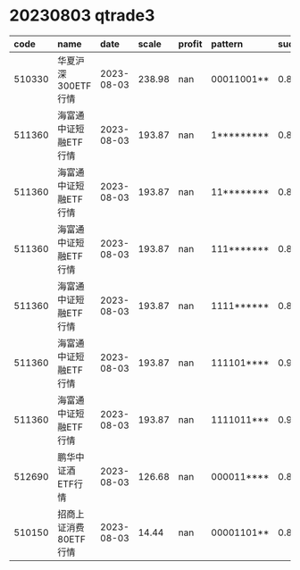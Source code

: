 
# 20230803 qtrade3
 | code | name | date | scale | profit | pattern | success_rate | success_cnt | fund_cnt | 
 | :----- | :----- | :----- | :----- | :----- | :----- | :----- | :----- | :----- | 
 | 510330 | 华夏沪深300ETF行情 | 2023-08-03 | 238.98 | nan | 00011001** | 0.8666666666666667 | 13 | 15 | 
 | 511360 | 海富通中证短融ETF行情 | 2023-08-03 | 193.87 | nan | 1********* | 0.8928571428571429 | 475 | 532 | 
 | 511360 | 海富通中证短融ETF行情 | 2023-08-03 | 193.87 | nan | 11******** | 0.8896713615023474 | 379 | 426 | 
 | 511360 | 海富通中证短融ETF行情 | 2023-08-03 | 193.87 | nan | 111******* | 0.8815028901734104 | 305 | 346 | 
 | 511360 | 海富通中证短融ETF行情 | 2023-08-03 | 193.87 | nan | 1111****** | 0.896797153024911 | 252 | 281 | 
 | 511360 | 海富通中证短融ETF行情 | 2023-08-03 | 193.87 | nan | 111101**** | 0.9375 | 30 | 32 | 
 | 511360 | 海富通中证短融ETF行情 | 2023-08-03 | 193.87 | nan | 1111011*** | 0.9166666666666666 | 22 | 24 | 
 | 512690 | 鹏华中证酒ETF行情 | 2023-08-03 | 126.68 | nan | 000011**** | 0.8666666666666667 | 13 | 15 | 
 | 510150 | 招商上证消费80ETF行情 | 2023-08-03 | 14.44 | nan | 00001101** | 0.8333333333333334 | 10 | 12 | 
